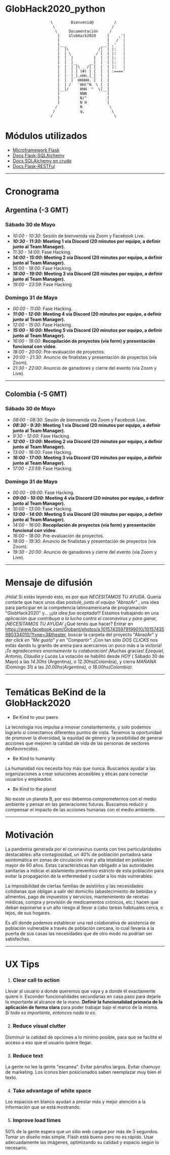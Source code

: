 # GlobHack2020_python
                        \        Bienvenid@         /
                         \                         /
                          \     Documentación     /
                           ]    GlobHack2020     [    ,'|
                           ]                     [   /  |
                           ]___               ___[ ,'   |
                           ]  ]\             /[  [ |:   |
                           ]  ] \           / [  [ |:   |
                           ]  ]  ]         [  [  [ |:   |
                           ]  ]  ]__     __[  [  [ |:   |
                           ]  ]  ] ]\ _ /[ [  [  [ |:   |
                           ]  ]  ] ] (#) [ [  [  [ :===='
                           ]  ]  ]_].nHn.[_[  [  [
                           ]  ]  ]  HHHHH. [  [  [
                           ]  ] /   `HH("N  \ [  [
                           ]__]/     HHH  "  \[__[
                           ]         NNN         [
                           ]         N/"         [
                           ]         N H         [
                          /          N            \
                         /           q,            \
                        /                           \

# Módulos utilizados
* [Microframework Flask](https://flask.palletsprojects.com/)
* [Docs Flask-SQLAlchemy](https://flask-sqlalchemy.palletsprojects.com/)
* [Docs SQLAlchemy en crudo](https://docs.sqlalchemy.org/en/13/orm/index.html)
* [Docs Flask-RESTFul](https://flask-restful.readthedocs.io/)

***

# Cronograma
## Argentina (-3 GMT)
### Sábado 30 de Mayo
* _10:00 - 10:30_: Sesión de bienvenida vía Zoom y Facebook Live.
* **_10:30 - 11:30_: Meeting 1 vía Discord (20 minutos por equipo, a definir junto al Team Manager).**
* _11:30 - 14:00_: Fase Hacking.
* **_14:00 - 15:00_: Meeting 2 vía Discord (20 minutos por equipo, a definir junto al Team Manager).**
* _15:00 - 18:00_: Fase Hacking.
* **_18:00 - 19:00_: Meeting 3 vía Discord (20 minutos por equipo, a definir junto al Team Manager).**
* _19:00 - 23:59_: Fase Hacking

### Domingo 31 de Mayo
* _00:00 - 11:00_: Fase Hacking.
* **_11:00 - 12:00_: Meeting 4 vía Discord (20 minutos por equipo, a definir junto al Team Manager).**
* _12:00 - 15:00_: Fase Hacking.
* **_15:00 - 16:00_: Meeting 5 vía Discord (20 minutos por equipo, a definir junto al Team Manager).**
* _16:00 - 18:00_: **Recopilación de proyectos (vía form) y presentación funcional con video**.
* _18:00 - 20:00_: Pre-evaluación de proyectos.
* _20:00 - 21:30_: Anuncio de finalistas y presentación de proyectos (vía Zoom).
* _21:30 - 22:00_: Anuncio de ganadores y cierre del evento (vía Zoom y Live).

***

## Colombia (-5 GMT)
### Sábado 30 de Mayo
* _08:00 - 08:30_: Sesión de bienvenida vía Zoom y Facebook Live.
* **_08:30 - 9:30_: Meeting 1 vía Discord (20 minutos por equipo, a definir junto al Team Manager).**
* _9:30 - 12:00_: Fase Hacking.
* **_12:00 - 13:00_: Meeting 2 vía Discord (20 minutos por equipo, a definir junto al Team Manager).**
* _13:00 - 16:00_: Fase Hacking.
* **_16:00 - 17:00_: Meeting 3 vía Discord (20 minutos por equipo, a definir junto al Team Manager).**
* _17:00 - 23:59_: Fase Hacking

### Domingo 31 de Mayo
* _00:00 - 09:00_: Fase Hacking.
* **_09:00 - 10:00_: Meeting 4 vía Discord (20 minutos por equipo, a definir junto al Team Manager).**
* _10:00 - 13:00_: Fase Hacking.
* **_13:00 - 14:00_: Meeting 5 vía Discord (20 minutos por equipo, a definir junto al Team Manager).**
* _14:00 - 16:00_: **Recopilación de proyectos (vía form) y presentación funcional con video**.
* _16:00 - 18:00_: Pre-evaluación de proyectos.
* _18:00 - 19:30_: Anuncio de finalistas y presentación de proyectos (vía Zoom).
* _19:30 - 20:00_: Anuncio de ganadores y cierre del evento (vía Zoom y Live).

***

# Mensaje de difusión
¡Hola! Si estás leyendo esto, es por que *NECESITAMOS TU AYUDA*.  Quería contarte que hace unos días postulé, *junto al equipo "AbrazAr"* , una idea para participar en la competencia latinoamericana de programación "GlobHack2020" y... *¡¡¡la idea fue aceptada!!!* Estamos trabajando en una *aplicación que contribuya a la lucha contra el coronavirus y para ganar, ¡NECESITAMOS TU AYUDA!* ¿Qué tenés que hacer? Entrar en https://www.facebook.com/Globant/photos/a.10157435979199010/10157435980334010/?type=3&theater, buscar la carpeta del proyecto "AbrazAr" y *dar click en "Me gusta" y en "Compartir".* ¡Con tan sólo *DOS CLICKS* nos estás dando tu granito de arena para acercarnos un poco más a la victoria! *¡Te agradecemos enormemente tu colaboración!* ¡Muchas gracias! *Ezequiel, Antonio, Claudia y Lucas*  La votación se habilitó desde *HOY* ( Sábado 30 de Mayo) a las *14.30hs* (Argentina), o 12.30hs(Colombia), y cierra *MAÑANA* (Domingo 31) a las *20.00hs(Argentina), o 18.00hs(Colombia)*.

***

# Temáticas BeKind de la GlobHack2020
* Be Kind to your peers

La tecnología nos impulsa a innovar constantemente, y solo podemos lograrlo si conectamos diferentes puntos de vista. Tenemos la oportunidad de promover la diversidad, la equidad de género y la posibilidad de generar acciones que mejoren la calidad de vida de las personas de sectores desfavorecidos.
* Be Kind to humanity

La humanidad nos necesita hoy más que nunca. Buscamos ayudar a las organizaciones a crear soluciones accesibles y éticas para conectar usuarios y empleados.
* Be Kind to the planet

No existe un planeta B, por eso debemos comprometernos con el medio ambiente y pensar en las generaciones futuras. Buscamos reducir y compensar el impacto de las acciones humanas con el medio ambiente.

***

# Motivación
La pandemia generada por el coronavirus cuenta con tres particularidades destacables: alta contagiosidad, un 40% de población portadora sana asintomática en zonas de circulación viral y alta letalidad en población mayor de 60 años. Estas características han obligado a las autoridades sanitarias a indicar el aislamiento preventivo estricto de esta población para evitar la propagación de la enfermedad y cuidar a los más vulnerables.

La imposibilidad de ciertas familias de asistirlos y las necesidades cotidianas que obligan a salir del domicilio (abastecimiento de bebidas y alimentos, pago de impuestos y servicios, mantenimiento de recetas médicas, compra y provisión de medicamentos crónicos, etc.) hacen que deban exponerse a un alto riesgo al llevar a cabo tareas habituales cerca, o lejos, de sus hogares.

Es allí donde podemos establecer una red colaborativa de asistencia de población vulnerable a través de población cercana, lo cual llevaría a la puerta de sus casas las necesidades que de otro modo no podrían ser satisfechas.

***

# UX Tips

1. ### Clear call to action
Llevar al usuario a donde queremos que vaya y a donde él exactamente quiere ir. Esconder funcionalidades secundarias en casa paso para dejarle lo importante al alcance de la mano. **Definir la funcionalidad primaria de la aplicación de forma clara** para poder trabajar bajo el marco de la misma. <br>
_Si todo es importante, entonces nada lo es_.

2. ### Reduce visual clutter
Disminuir la catidad de opciones a lo mínimo posible, para que se facilite el acceso a eso que el usuario quiere llegar.

3. ### Reduce text
La gente no lee la gente "escanea". Evitar párrafos largos. Evitar chamuyo de marketing. Los íconos bien posicionados saben reemplazar muy bien el texto.

4. ### Take advantage of white space
Los espacios en blanco ayudan a prestar más y mejor atención a la información que se está mostrando.

5. ### Improve load times
50% de la gente espera que un sitio web cargue por más de 3 segundos. Tomar un diseño más simple. Flash está bueno pero no es rápido. Usar adecuadamente las imágenes, optimizando su calidad y espacio según lo necesario.
